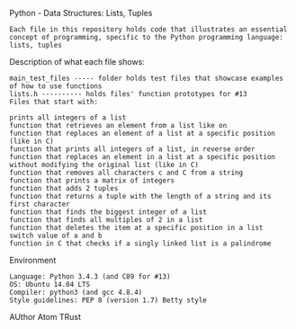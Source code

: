 Python - Data Structures: Lists, Tuples

    Each file in this repository holds code that illustrates an essential concept of programming, specific to the Python programming language: lists, tuples

Description of what each file shows:

    main_test_files ----- folder holds test files that showcase examples of how to use functions
    lists.h ---------- holds files' function prototypes for #13
    Files that start with:

    prints all integers of a list
    function that retrieves an element from a list like on
    function that replaces an element of a list at a specific position (like in C)
    function that prints all integers of a list, in reverse order
    function that replaces an element in a list at a specific position without modifying the original list (like in C)
    function that removes all characters c and C from a string
    function that prints a matrix of integers
    function that adds 2 tuples
    function that returns a tuple with the length of a string and its first character
    function that finds the biggest integer of a list
    function that finds all multiples of 2 in a list
    function that deletes the item at a specific position in a list
    switch value of a and b
    function in C that checks if a singly linked list is a palindrome

Environment

    Language: Python 3.4.3 (and C89 for #13)
    OS: Ubuntu 14.04 LTS
    Compiler: python3 (and gcc 4.8.4)
    Style guidelines: PEP 8 (version 1.7) Betty style

AUthor
Atom TRust 

